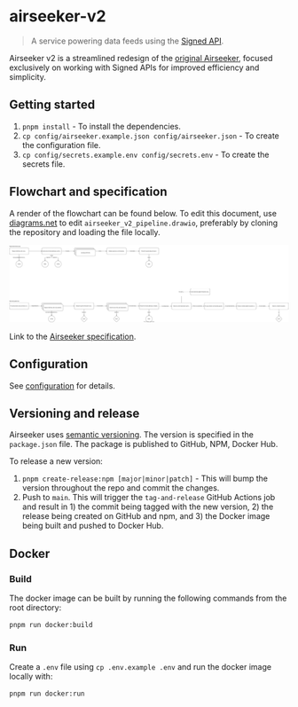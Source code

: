 # airseeker-v2

> A service powering data feeds using the [Signed API](https://github.com/api3dao/signed-api).

Airseeker v2 is a streamlined redesign of the [original Airseeker](https://github.com/api3dao/airseeker-v1), focused
exclusively on working with Signed APIs for improved efficiency and simplicity.

## Getting started

1. `pnpm install` - To install the dependencies.
2. `cp config/airseeker.example.json config/airseeker.json` - To create the configuration file.
3. `cp config/secrets.example.env config/secrets.env` - To create the secrets file.

## Flowchart and specification

A render of the flowchart can be found below. To edit this document, use [diagrams.net](https://app.diagrams.net) to
edit `airseeker_v2_pipeline.drawio`, preferably by cloning the repository and loading the file locally.

![Airseeker flowchart](airseeker_v2_pipeline.drawio.svg)

Link to the
[Airseeker specification](https://docs.google.com/document/d/1x5QBOGII8IUGjtoNR6PVE_UeqEjRQj2u3Ysa1FQkHf0/edit).

## Configuration

See [configuration](./config/configuration.md) for details.

## Versioning and release

Airseeker uses [semantic versioning](https://semver.org/). The version is specified in the `package.json` file. The
package is published to GitHub, NPM, Docker Hub.

To release a new version:

1. `pnpm create-release:npm [major|minor|patch]` - This will bump the version throughout the repo and commit the
   changes.
2. Push to `main`. This will trigger the `tag-and-release` GitHub Actions job and result in 1) the commit being tagged
   with the new version, 2) the release being created on GitHub and npm, and 3) the Docker image being built and pushed
   to Docker Hub.

## Docker

### Build

The docker image can be built by running the following commands from the root directory:

```sh
pnpm run docker:build
```

### Run

Create a `.env` file using `cp .env.example .env` and run the docker image locally with:

```sh
pnpm run docker:run
```
